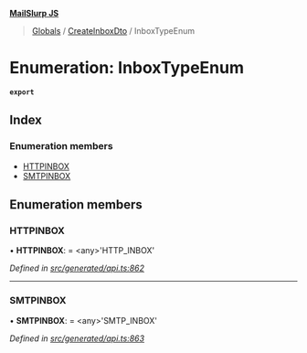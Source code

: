 **[MailSlurp JS](../README.md)**

> [Globals](../README.md) / [CreateInboxDto](../modules/createinboxdto.md) / InboxTypeEnum

# Enumeration: InboxTypeEnum

**`export`** 

## Index

### Enumeration members

* [HTTPINBOX](createinboxdto.inboxtypeenum.md#httpinbox)
* [SMTPINBOX](createinboxdto.inboxtypeenum.md#smtpinbox)

## Enumeration members

### HTTPINBOX

•  **HTTPINBOX**:  = \<any>'HTTP\_INBOX'

*Defined in [src/generated/api.ts:862](https://github.com/mailslurp/mailslurp-client/blob/730b817/src/generated/api.ts#L862)*

___

### SMTPINBOX

•  **SMTPINBOX**:  = \<any>'SMTP\_INBOX'

*Defined in [src/generated/api.ts:863](https://github.com/mailslurp/mailslurp-client/blob/730b817/src/generated/api.ts#L863)*
